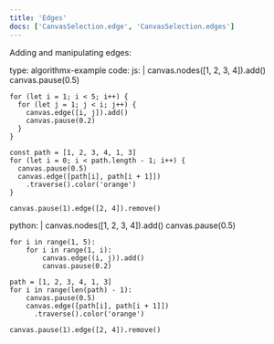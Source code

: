 ```yaml
---
title: 'Edges'
docs: ['CanvasSelection.edge', 'CanvasSelection.edges']
---
```


Adding and manipulating edges:

<data type='yaml'>
type: algorithmx-example
code:
  js: |
    canvas.nodes([1, 2, 3, 4]).add()
    canvas.pause(0.5)
    
    for (let i = 1; i < 5; i++) {
      for (let j = 1; j < i; j++) {
        canvas.edge([i, j]).add()
        canvas.pause(0.2)
      }
    }
    
    const path = [1, 2, 3, 4, 1, 3]
    for (let i = 0; i < path.length - 1; i++) {
      canvas.pause(0.5)
      canvas.edge([path[i], path[i + 1]])
        .traverse().color('orange')
    }
    
    canvas.pause(1).edge([2, 4]).remove()
  python: |
    canvas.nodes([1, 2, 3, 4]).add()
    canvas.pause(0.5)
    
    for i in range(1, 5):
        for i in range(1, i):
            canvas.edge((i, j)).add()
            canvas.pause(0.2)
    
    path = [1, 2, 3, 4, 1, 3]
    for i in range(len(path) - 1):
        canvas.pause(0.5)
        canvas.edge([path[i], path[i + 1]])
          .traverse().color('orange')
    
    canvas.pause(1).edge([2, 4]).remove()
</data>
